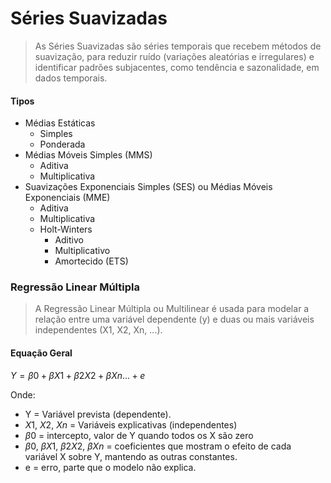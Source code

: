 # Séries Suavizadas
> As Séries Suavizadas são séries temporais que recebem métodos de suavização, para reduzir ruído (variações aleatórias e irregulares) e identificar padrões subjacentes, como tendência e sazonalidade, em dados temporais.

#### Tipos
- Médias Estáticas
  - Simples
  - Ponderada
- Médias Móveis Simples (MMS) 
  - Aditiva
  - Multiplicativa 
- Suavizações Exponenciais Simples (SES) ou Médias Móveis Exponenciais (MME)
  - Aditiva
  - Multiplicativa
  - Holt-Winters 
    - Aditivo
    - Multiplicativo
    - Amortecido (ETS)

### Regressão Linear Múltipla
> A Regressão Linear Múltipla ou Multilinear é usada para modelar a relação entre uma variável dependente (y) e duas ou mais variáveis independentes (X1, X2, Xn, ...).

#### Equação Geral
$Y = β0 + βX1 + β2X2 + βXn ... + e$

Onde: 
- Y = Variável prevista (dependente).
- $X1$, $X2$, $Xn$ = Variáveis explicativas (independentes)
- $β0$ = intercepto, valor de Y quando todos os X são zero
- $β0$, $βX1$, $β2X2$, $βXn$ = coeficientes que mostram o efeito de cada variável X sobre Y, mantendo as outras constantes.
- e = erro, parte que o modelo não explica.
